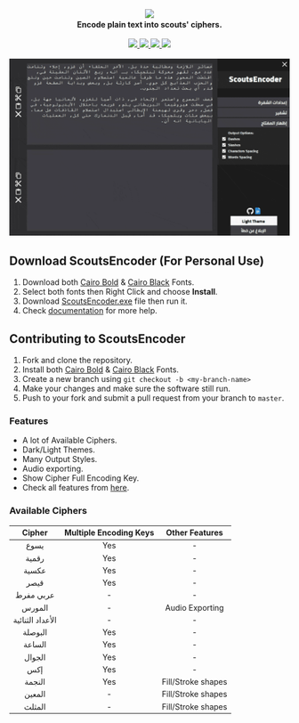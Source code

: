 <div align="center">
    <a href="https://youssefraafatnasry.github.io/ScoutsEncoder/">
        <img src="https://user-images.githubusercontent.com/41103290/51106433-6bd39c00-17f4-11e9-9ec1-0e45b85537ea.JPG">
    </a>
    <strong><br/>Encode plain text into scouts' ciphers.</strong>
    <br/><br/>
    <a href="https://github.com/YoussefRaafatNasry/ScoutsEncoder/releases/latest">
        <img src="https://img.shields.io/github/release/YoussefRaafatNasry/ScoutsEncoder.svg?style=flat-square">
    </a>
    <a href="https://github.com/YoussefRaafatNasry/ScoutsEncoder/releases">
        <img src="https://img.shields.io/github/downloads/YoussefRaafatNasry/ScoutsEncoder/total.svg?style=flat-square">
    </a>
    <a href="https://youssefraafatnasry.github.io/ScoutsEncoder">
        <img src="https://img.shields.io/badge/ScoutsEncoder-site-green.svg?style=flat-square">
    </a>
    <a href="https://youssefraafatnasry.github.io/ScoutsEncoder/docs/all">
        <img src="https://img.shields.io/badge/ScoutsEncoder-docs-lightgrey.svg?style=flat-square">
    </a>
    <br/><br/>
    <img src="https://github.com/YoussefRaafatNasry/ScoutsEncoder/raw/gh-pages/img/dark-screenshot.gif">
</div>

## Download ScoutsEncoder (For Personal Use)

1. Download both [Cairo Bold](./Fonts/Cairo-Bold.ttf) & [Cairo Black](./Fonts/Cairo-Black.ttf) Fonts.
2. Select both fonts then Right Click and choose **Install**.
3. Download [ScoutsEncoder.exe](https://youssefraafatnasry.github.io/ScoutsEncoder/#download) file then run it.
4. Check [documentation](https://youssefraafatnasry.github.io/ScoutsEncoder/docs/all) for more help.

## Contributing to ScoutsEncoder

1. Fork and clone the repository.
2. Install both [Cairo Bold](./Fonts/Cairo-Bold.ttf) & [Cairo Black](./Fonts/Cairo-Black.ttf) Fonts.
3. Create a new branch using `git checkout -b <my-branch-name>`
4. Make your changes and make sure the software still run.
5. Push to your fork and submit a pull request from your branch to `master`.

### Features

- A lot of Available Ciphers.
- Dark/Light Themes.
- Many Output Styles.
- Audio exporting.
- Show Cipher Full Encoding Key.
- Check all features from [here](https://youssefraafatnasry.github.io/ScoutsEncoder/#features).

### Available Ciphers

| Cipher            | Multiple Encoding Keys | Other Features     |
| :---------------: | :--------------------: | :----------------: |
| يسوع              | Yes                    | -                  |
| رقمية             | Yes                    | -                  |
| عكسية             | Yes                    | -                  |
| قيصر              | Yes                    | -                  |
| عربي مفرط         | -                      | -                  |
| المورس            | -                      | Audio Exporting    |
| الأعداد الثنائية  | -                      | -                  |
| البوصلة           | Yes                    | -                  |
| الساعة            | Yes                    | -                  |
| الجوال            | Yes                    | -                  |
| إكس               | Yes                    | -                  |
| النجمة            | Yes                    | Fill/Stroke shapes |
| المعين            | -                      | Fill/Stroke shapes |
| المثلث            | -                      | Fill/Stroke shapes |
